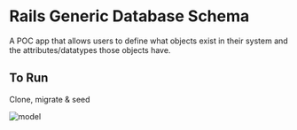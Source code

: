 # Rails Generic Database Schema

A POC app that allows users to define what objects exist in their system and the attributes/datatypes those objects have.

## To Run

Clone, migrate & seed

![model](https://raw.github.com/jeradphelps/generic_schema/master/diagrams/2014-02-06.png)

